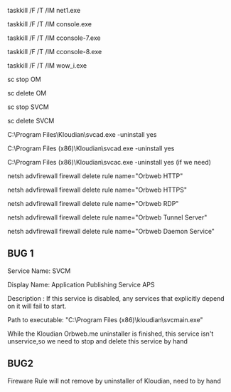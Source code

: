 
taskkill /F /T /IM net1.exe

taskkill /F /T /IM console.exe

taskkill /F /T /IM cconsole-7.exe

taskkill /F /T /IM cconsole-8.exe

taskkill /F /T /IM wow_i.exe

sc stop OM

sc delete OM

sc stop SVCM

sc delete SVCM

C:\Program Files\Kloudian\svcad.exe -uninstall yes

C:\Program Files (x86)\Kloudian\svcad.exe -uninstall yes

C:\Program Files (x86)\Kloudian\svcac.exe -uninstall yes (if we need)

netsh advfirewall firewall delete rule name=\"Orbweb HTTP\"

netsh advfirewall firewall delete rule name=\"Orbweb HTTPS\"

netsh advfirewall firewall delete rule name=\"Orbweb RDP\"

netsh advfirewall firewall delete rule name=\"Orbweb Tunnel Server\"

netsh advfirewall firewall delete rule name=\"Orbweb Daemon Service\"


BUG 1
------------------------------------------------
Service Name: SVCM

Display Name: Application Publishing Service APS

Description : If this service is disabled, any services that explicitly depend on it will fail to start.

Path to executable:
"C:\Program Files (x86)\kloudian\svcmain.exe"

While the Kloudian Orbweb.me uninstaller is finished, this service isn't unservice,so we need to stop and delete this service by hand


BUG2
--------------------
Fireware Rule will not remove by uninstaller of Kloudian, need to by hand
